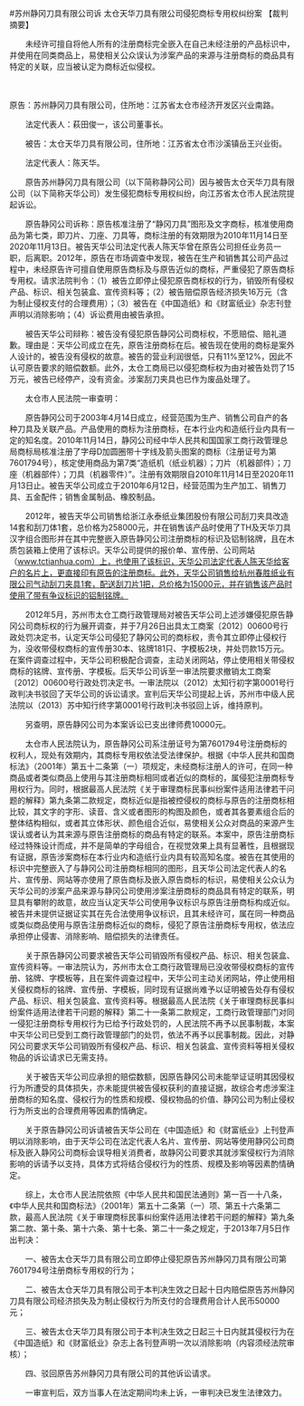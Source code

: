 #苏州静冈刀具有限公司诉 太仓天华刀具有限公司侵犯商标专用权纠纷案 
【裁判摘要】

　　未经许可擅自将他人所有的注册商标完全嵌入在自己未经注册的产品标识中，并使用在同类商品上，易使相关公众误认为涉案产品的来源与注册商标的商品具有特定的关联，应当被认定为商标近似侵权。

　　

原告：苏州静冈刀具有限公司，住所地：江苏省太仓市经济开发区兴业南路。

　　法定代表人：萩田俊一，该公司董事长。

　　被告：太仓天华刀具有限公司，住所地：江苏省太仓市沙溪镇岳王兴业街。

　　法定代表人：陈天华。

　　原告苏州静冈刀具有限公司（以下简称静冈公司）因与被告太仓天华刀具有限公司（以下简称天华公司）发生侵犯商标专用权纠纷，向江苏省太仓市人民法院提起诉讼。

　　原告静冈公司诉称：原告核准注册了“静冈刀具”图形及文字商标，核准使用商品为第七类，即刀片、刀座、刀具等，商标注册的有效期限为2010年11月14日至2020年11月13日。被告天华公司法定代表人陈天华曾在原告公司担任业务员一职，后离职。2012年，原告在市场调查中发现，被告在生产和销售其公司产品过程中，未经原告许可擅自使用原告商标及与原告近似的商标，严重侵犯了原告商标专用权。请求法院判令：（1）被告立即停止侵犯原告商标权的行为，销毁所有侵权产品、标识、相关包装盒、宣传资料等；（2）被告赔偿原告经济损失16万元（含为制止侵权支付的合理费用）；（3）被告在《中国造纸》和《财富纸业》杂志刊登声明以消除影响；（4）诉讼费用由被告承担。

　　被告天华公司辩称：被告没有侵犯原告静冈公司商标权，不愿赔偿、赔礼道歉。理由是：天华公司成立在先，原告注册商标在后。被告现在使用的商标是案外人设计的，被告没有侵权的故意。被告的营业利润很低，只有11%至12%，因此不认可原告要求的赔偿数额。此外，太仓工商局已以侵犯商标权为由对被告处罚了15万元，被告已经停产，没有资金。涉案刮刀夹具也已作为废品处理了。

　　太仓市人民法院一审查明：

　　原告静冈公司于2003年4月14日成立，经营范围为生产、销售公司自产的各种刀具及关联产品。产品使用的商标为注册商标，在本行业内和造纸行业内具有一定的知名度。2010年11月14日，静冈公司经中华人民共和国国家工商行政管理总局商标局核准注册了字母D加圆圈带十字线及箭头图案的商标（注册证号为第7601794号），核定使用商品为第7类“造纸机（纸业机器）；刀片（机器部件）；刀座（机器部件）；刀具（机器零件）”。注册有效期限自2010年11月14日至2020年11月13日止。被告天华公司成立于2010年6月12日，经营范围为生产加工、销售刀具、五金配件；销售金属制品、橡胶制品。

　　2012年，被告天华公司销售给浙江永泰纸业集团股份有限公司刮刀夹具改造14套和刮刀体1套，总价格为258000元，并在销售该产品时使用了TH及天华刀具汉字组合图形并在其中完整嵌入原告静冈公司注册商标的标识及铝制铭牌，且在木质包装箱上使用了该标识。天华公司提供的报价单、宣传册、公司网站（www.tctianhua.com）上，也使用了该标识，天华公司法定代表人陈天华给客户的名片上，更直接印有原告的注册商标。此外，天华公司销售给杭州春胜纸业有限公司气动刮刀夹具1套，配送刮刀片1把，总价格为15000元，并在销售该产品时使用了带有争议标识的铝制铭牌。

　　2012年5月，苏州市太仓工商行政管理局对被告天华公司上述涉嫌侵犯原告静冈公司商标权的行为展开调查，并于7月26日出具太工商案〔2012〕00600号行政处罚决定书，认定天华公司侵犯了静冈公司的商标权，责令其立即停止侵权行为，没收带侵权商标的宣传册30本、铭牌181只、字模板2块，并处罚款15万元。在案件调查过程中，天华公司积极配合调查，主动关闭网站，停止使用相关带侵权商标的铭牌、宣传册、字模板。后天华公司诉至一审法院要求撤销太工商案〔2012〕00600号行政处罚决定书。一审法院以（2012）太知行初字第0001号行政判决书驳回了天华公司的诉讼请求。宣判后天华公司提起上诉，苏州市中级人民法院以（2013）苏中知行终字第0001号行政判决书驳回上诉，维持原判。

　　另查明，原告静冈公司为本案诉讼已支出律师费10000元。

　　太仓市人民法院认为，原告静冈公司系注册证号为第7601794号注册商标的权利人，现处有效期内，其商标专用权依法受法律保护。根据《中华人民共和国商标法》（2001年）第五十二条第（一）项规定，未经商标注册人的许可，在同一种商品或者类似商品上使用与其注册商标相同或者近似的商标的，属侵犯注册商标专用权行为。同时，根据最高人民法院《关于审理商标民事纠纷案件适用法律若干问题的解释》第九条第二款规定，商标近似是指被控侵权的商标与原告的注册商标相比较，其文字的字形、读音、含义或者图形的构图及颜色，或者其各要素组合后的整体结构相似，或者其立体形状、颜色组合近似，易使相关公众对商品的来源产生误认或者认为其来源与原告注册商标的商品有特定的联系。本案中，原告注册商标经过特殊设计而成，并不是简单的字母组合，在视觉效果上具有显著性，且根据现有证据，原告涉案商标在本行业内和造纸行业内具有较高知名度。被告在其使用的标识中完整嵌入了与静冈公司注册商标相同的图形，且天华公司法定代表人的名片、宣传册、网站等亦使用了原告商标及嵌入原告商标的标识，易使相关公众认为天华公司的涉案产品来源与静冈公司使用涉案注册商标的商品具有特定的联系，明显具有攀附的故意，故应当认定天华公司使用争议标识与原告注册商标构成近似。被告并未提供证据证实其在先合法使用争议标识，且其未经许可，属在同一种商品或类似商品使用与原告注册商标近似的商标，侵犯了原告注册商标专用权，依法应承担停止侵害、消除影响、赔偿损失的法律责任。

　　关于原告静冈公司要求被告天华公司销毁所有侵权产品、标识、相关包装盒、宣传资料等。一审法院认为，苏州市太仓工商行政管理局已没收带侵权商标的宣传册、铭牌、字模板等，且在案件调查过程中，天华公司主动关闭网站，停止使用相关侵权商标的铭牌、宣传册、字模板，同时现有证据尚难予以证明被告处存有侵权产品、标识、相关包装盒、宣传资料等。根据最高人民法院《关于审理商标民事纠纷案件适用法律若干问题的解释》第二十一条第二款规定，工商行政管理部门对同一侵犯注册商标专用权行为已给予行政处罚的，人民法院不再予以民事制裁，本案中天华公司已受到工商行政管理部门的处罚，依法不再予以民事制裁。因此，对静冈公司要求天华公司销毁所有侵权产品、标识、相关包装盒、宣传资料等相关侵权物品的诉讼请求已无需支持。

　　关于被告天华公司应承担的赔偿数额，因原告静冈公司未能举证证明其因侵权行为所遭受的具体损失，亦未能提供被告侵权获利的直接证据，故综合考虑涉案注册商标的知名度、侵权行为的性质和规模、侵权物品的价值、静冈公司为制止侵权行为所支出的合理费用等因素酌情确定。

　　关于原告静冈公司诉请被告天华公司在《中国造纸》和《财富纸业》上刊登声明以消除影响，由于天华公司在法定代表人名片、宣传册、网站等使用静冈公司商标及嵌入静冈公司商标会误导相关消费者，故静冈公司要求其就涉案侵权行为消除影响的诉请予以支持，具体方式将结合侵权行为的性质、规模及影响等因素酌情确定。

　　综上，太仓市人民法院依照《中华人民共和国民法通则》第一百一十八条，《中华人民共和国商标法》（2001年）第五十二条第（一）项、第五十六条第二款，最高人民法院《关于审理商标民事纠纷案件适用法律若干问题的解释》第九条第二款、第十条、第十六条、第十七条、第二十一条之规定，于2013年7月5日作出判决：

　　一、被告太仓天华刀具有限公司立即停止侵犯原告苏州静冈刀具有限公司第7601794号注册商标专用权的行为；

　　二、被告太仓天华刀具有限公司于本判决生效之日起十日内赔偿原告苏州静冈刀具有限公司经济损失及为制止侵权行为所支付的合理费用合计人民币50000元；

　　三、被告太仓天华刀具有限公司于本判决生效之日起三十日内就其侵权行为在《中国造纸》和《财富纸业》杂志上各刊登声明一次以消除影响（内容须经法院审核）；

　　四、驳回原告苏州静冈刀具有限公司的其他诉讼请求。

　　一审宣判后，双方当事人在法定期间均未上诉，一审判决已发生法律效力。


